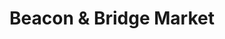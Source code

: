 ---
title: "Beacon & Bridge Market"
url: /ithaca/beacon-and-bridge-market-east-center-street/
shop: convenience
---
